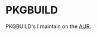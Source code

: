 # PKGBUILD
PKGBUILD's I maintain on the [AUR][1].

  [1]: https://aur.archlinux.org/packages.php?K=smoak&SeB=m
